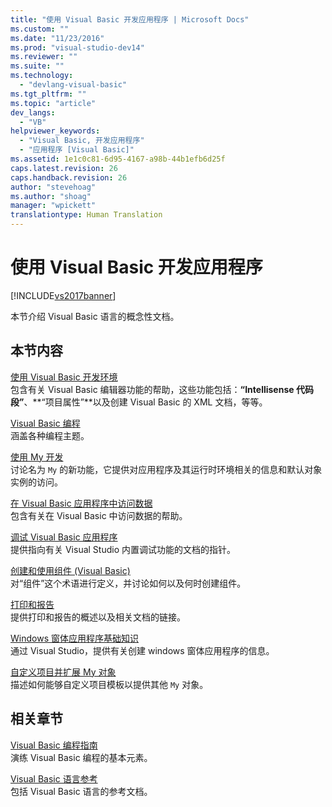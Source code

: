 ```yaml
---
title: "使用 Visual Basic 开发应用程序 | Microsoft Docs"
ms.custom: ""
ms.date: "11/23/2016"
ms.prod: "visual-studio-dev14"
ms.reviewer: ""
ms.suite: ""
ms.technology: 
  - "devlang-visual-basic"
ms.tgt_pltfrm: ""
ms.topic: "article"
dev_langs: 
  - "VB"
helpviewer_keywords: 
  - "Visual Basic, 开发应用程序"
  - "应用程序 [Visual Basic]"
ms.assetid: 1e1c0c81-6d95-4167-a98b-44b1efb6d25f
caps.latest.revision: 26
caps.handback.revision: 26
author: "stevehoag"
ms.author: "shoag"
manager: "wpickett"
translationtype: Human Translation
---
```

# 使用 Visual Basic 开发应用程序
[!INCLUDE[vs2017banner](../../csharp/includes/vs2017banner.md)]

本节介绍 Visual Basic 语言的概念性文档。  
  
## 本节内容  
 [使用 Visual Basic 开发环境](../../visual-basic/developing-apps/using-ide/using-the-visual-basic-development-environment.md)  
 包含有关 Visual Basic 编辑器功能的帮助，这些功能包括：**“Intellisense 代码段”**、**“项目属性”**以及创建 Visual Basic 的 XML 文档，等等。  
  
 [Visual Basic 编程](../../visual-basic/developing-apps/programming/index.md)  
 涵盖各种编程主题。  
  
 [使用 My 开发](../../visual-basic/developing-apps/development-with-my/index.md)  
 讨论名为 `My` 的新功能，它提供对应用程序及其运行时环境相关的信息和默认对象实例的访问。  
  
 [在 Visual Basic 应用程序中访问数据](../../visual-basic/developing-apps/accessing-data.md)  
 包含有关在 Visual Basic 中访问数据的帮助。  
  
 [调试 Visual Basic 应用程序](../../visual-basic/developing-apps/debugging.md)  
 提供指向有关 Visual Studio 内置调试功能的文档的指针。  
  
 [创建和使用组件 \(Visual Basic\)](../../visual-basic/developing-apps/creating-and-using-components.md)  
 对“组件”这个术语进行定义，并讨论如何以及何时创建组件。  
  
 [打印和报告](../../visual-basic/developing-apps/printing/printing-and-reporting.md)  
 提供打印和报告的概述以及相关文档的链接。  
  
 [Windows 窗体应用程序基础知识](../../visual-basic/developing-apps/windows-forms/windows-forms-application-basics.md)  
 通过 Visual Studio，提供有关创建 windows 窗体应用程序的信息。  
  
 [自定义项目并扩展 My 对象](../../visual-basic/developing-apps/customizing-extending-my/customizing-projects-and-extending-my.md)  
 描述如何能够自定义项目模板以提供其他 `My` 对象。  
  
## 相关章节  
 [Visual Basic 编程指南](../../visual-basic/programming-guide/index.md)  
 演练 Visual Basic 编程的基本元素。  
  
 [Visual Basic 语言参考](../../visual-basic/language-reference/index.md)  
 包括 Visual Basic 语言的参考文档。